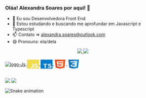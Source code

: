 ### Oláa! Alexandra Soares por aqui! 👋

- 🔭 Eu sou Desenvolvedora Front End
- 🌱 Estou estudando e buscando me aprofundar em Javascript e Typescript
- 📫 Contato => alexandra.soares@outlook.com
- 😄 Pronouns: ela/dela

<div align="center">
  <a href="https://github.com/alexandrasoares">
  <img height="180em" src="https://github-readme-stats.vercel.app/api?username=alexandrasoares&show_icons=true&theme=dracula&include_all_commits=true&count_private=true"/>
  <img height="180em" src="https://github-readme-stats.vercel.app/api/top-langs/?username=alexandrasoares&layout=compact&langs_count=7&theme=dracula"/>
</div>
  
<div style="display: inline_block"><br>
  <img align="center" alt="logo-Js" height="30" width="40" src="https://cdn.jsdelivr.net/gh/devicons/devicon/icons/angularjs/angularjs-original.svg" />
  <img align="center" alt="logo-Js" height="30" width="40" src="https://raw.githubusercontent.com/devicons/devicon/master/icons/javascript/javascript-plain.svg">
  <img align="center" alt="logo-Ts" height="30" width="40" src="https://raw.githubusercontent.com/devicons/devicon/master/icons/typescript/typescript-plain.svg">
  <img align="center" alt="logo-HTML" height="30" width="40" src="https://raw.githubusercontent.com/devicons/devicon/master/icons/html5/html5-original.svg">
  <img align="center" alt="logo-CSS" height="30" width="40" src="https://raw.githubusercontent.com/devicons/devicon/master/icons/css3/css3-original.svg">
</div>
  
##
 
<div> 
  <a href = "mailto:alexandra.soares@outlook.com"><img src="https://img.shields.io/badge/Microsoft_Outlook-0078D4?style=for-the-badge&logo=microsoft-outlook&logoColor=white" target="_blank"></a>
  <a href="https://www.linkedin.com/in/alexandra-asoares/" target="_blank"><img src="https://img.shields.io/badge/-LinkedIn-%230077B5?style=for-the-badge&logo=linkedin&logoColor=white" target="_blank"></a>  
  
  ![Snake animation](https://github.com/alexandrasoares/alexandrasoares/blob/output/github-contribution-grid-snake.svg)
</div>

